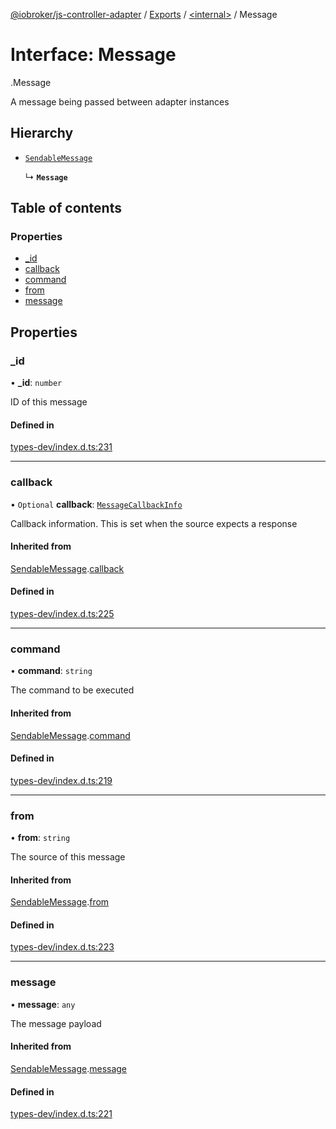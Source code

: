 [@iobroker/js-controller-adapter](../README.md) / [Exports](../modules.md) / [<internal\>](../modules/internal_.md) / Message

# Interface: Message

[<internal>](../modules/internal_.md).Message

A message being passed between adapter instances

## Hierarchy

- [`SendableMessage`](internal_.SendableMessage.md)

  ↳ **`Message`**

## Table of contents

### Properties

- [\_id](internal_.Message.md#_id)
- [callback](internal_.Message.md#callback)
- [command](internal_.Message.md#command)
- [from](internal_.Message.md#from)
- [message](internal_.Message.md#message)

## Properties

### \_id

• **\_id**: `number`

ID of this message

#### Defined in

[types-dev/index.d.ts:231](https://github.com/ioBroker/ioBroker.js-controller/blob/a9d11a29/packages/types-dev/index.d.ts#L231)

___

### callback

• `Optional` **callback**: [`MessageCallbackInfo`](internal_.MessageCallbackInfo.md)

Callback information. This is set when the source expects a response

#### Inherited from

[SendableMessage](internal_.SendableMessage.md).[callback](internal_.SendableMessage.md#callback)

#### Defined in

[types-dev/index.d.ts:225](https://github.com/ioBroker/ioBroker.js-controller/blob/a9d11a29/packages/types-dev/index.d.ts#L225)

___

### command

• **command**: `string`

The command to be executed

#### Inherited from

[SendableMessage](internal_.SendableMessage.md).[command](internal_.SendableMessage.md#command)

#### Defined in

[types-dev/index.d.ts:219](https://github.com/ioBroker/ioBroker.js-controller/blob/a9d11a29/packages/types-dev/index.d.ts#L219)

___

### from

• **from**: `string`

The source of this message

#### Inherited from

[SendableMessage](internal_.SendableMessage.md).[from](internal_.SendableMessage.md#from)

#### Defined in

[types-dev/index.d.ts:223](https://github.com/ioBroker/ioBroker.js-controller/blob/a9d11a29/packages/types-dev/index.d.ts#L223)

___

### message

• **message**: `any`

The message payload

#### Inherited from

[SendableMessage](internal_.SendableMessage.md).[message](internal_.SendableMessage.md#message)

#### Defined in

[types-dev/index.d.ts:221](https://github.com/ioBroker/ioBroker.js-controller/blob/a9d11a29/packages/types-dev/index.d.ts#L221)
